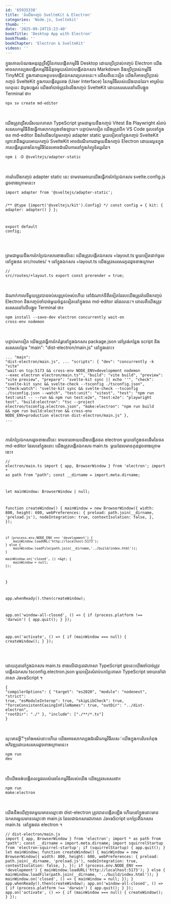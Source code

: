 ```yaml
---
id: '65935338'
title: 'តំលើង​កញ្ចប់ SvelteKit & Electron'
categories: 'Node.js, Sveltekit'
thumb: ''
date: '2025-09-24T15:23:40'
bookTitle: 'Desktop App with Electron'
bookThumb: ''
bookChapter: 'Electron & SvelteKit'
videos: ''
---
```

<p>ក្នុង​គោលបំណង​អនុវត្ត​ទ្រឹស្តី​នៃ​ការបង្កើត​កម្មវិធី Desktop ដោយ​ប្រើប្រាស់​កញ្ចប់ Electron យើង​​​អាច​សាកល្បង​បង្កើត​កម្មវិធី​ដ៏​តូច​មួយ​សំរាប់​បង្កើត​ឯកសារ Markdown និង​ប្រើប្រាស់​កម្មវិធី TinyMCE ក្នុង​ការវាយ​អត្ថបទ​បង្កើត​ឯកសារ​ប្រភេទ​នេះ​។ លើស​ពី​នេះ​ទៀត យើង​ក៏​អាច​ប្រើប្រាស់​កញ្ចប់ SvelteKit ក្នុង​ការបង្កើត​រូបរាង​ (User Interface) ​នៃ​កម្មវិធី​របស់​យើង​បាន​ដែរ​។ អាស្រ័យ​ហេតុ​នេះ ដំបូង​បង្អស់ យើង​ចាំបាច់​​ត្រូវ​តំលើង​កញ្ចប់ SvelteKit ដោយ​សរសេរ​​នៅ​លើ​បង្អួច Terminal ថា​៖</p><pre><code>npx sv create md-editor</code></pre><p>&nbsp;</p><p>យើង​ត្រូវ​ជ្រើស​រើស​យក​ភាសា TypeScript ព្រម​ជាមួយ​នឹង​កញ្ចប់ Vitest និង Playwright សំរាប់សរសេរ​កម្មវិធី​និង​​ធ្វើការសាកល្បង​ទាំងឡាយ​។ បន្ទាប់​មក​ទៀត​ យើង​ត្រូវ​បើក​ VS Code ចូល​ទៅ​ក្នុ​ង​ថត md-editor និង​តំលើង​បន្ថែម​កញ្ចប់ adapter static មួយ​ទៀត​ទៅ​ក្នុង​កញ្ចប់ SvelteKit ព្រោះ​វា​នឹង​ជួយ​អោយកញ្ចប់ SvelteKit ​​អាច​​ដំណើរការ​ជាមួយ​នឹង​កញ្ចប់ Electron ដោយ​រលូន​ក្នុង​ការបង្កើត​រូបរាង​នៃ​កម្មវិធី​ដែល​អាច​ដំណើរការ​នៅ​ក្នុង​កំព្យូទ័រ​យូរ​ដៃ​។</p><pre><code>npm i -D @sveltejs/adapter-static</code></pre><p>&nbsp;</p><p>ការតំលើង​កញ្ចប់ adapter static នេះ ទាមទារ​អោយ​​យើង​ធ្វើការ​កែប្រែ​ឯកសារ svelte.config.js ដូច​ខាង​ក្រោម​នេះ​៖</p><pre><code class="js javascript js-code">import adapter from '@sveltejs/adapter-static';

/** @type {import('@sveltejs/kit').Config} */
const config = {
	kit: {
		adapter: adapter()
	}
};

export default config;​</code></pre><p>&nbsp;</p><p>ព្រម​ជាមួយ​នឹង​ការកែប្រែ​ឯកសារ​ខាងលើ​នេះ យើង​ត្រូវ​បង្កើត​ឯកសារ +layout.ts មួយ​ទៀតដាក់​ចូល​ទៅ​ក្នុង​ថត src/routes/ ។ នៅ​ក្នុង​ឯកសារ +layout.ts យើង​ត្រូវ​សរសេរ​កូដ​ដូច​ខាង​ក្រោម​៖</p><pre><code class="typescript">// src/routes/+layout.ts
export const prerender = true;
</code></pre><p>&nbsp;</p><p>ដំណាក់កាល​ទី​មួយ​​ត្រូវ​បាន​ចប់​សព្វគ្រប់​អស់​ហើយ នៅ​ដំណាក់​​ទី​ពីរ​ទៀត​ដែល​យើង​ត្រូវ​តំលើង​កញ្ចប់ Electron​ និង​កញ្ចប់​ចាំបាច់​មួយ​ចំនួន​ទៀត​នៅ​ក្នុង​ថត md-editor ដដែល​នេះ​។ ពោល​គឺ​យើង​ត្រូវ​សរសេរ​នៅ​លើ​បង្អួច Terminal ថា៖&nbsp;</p><pre><code>npm install --save-dev electron concurrently wait-on cross-env nodemon</code></pre><p>&nbsp;</p><p>បន្ទាប់​មក​ទៀត យើង​ត្រូវ​ធ្វើការកែតំរូវ​នៅ​ក្នុង​ឯកសារ package.json នៅ​ត្រង់​កន្លែង script និង​​សរសេរ​បន្ថែម "main": "dist-electron/main.js" នៅ​ក្នុង​នោះ៖</p><pre><code>...
"main": "dist-electron/main.js",
...
"scripts": {
    "dev": "concurrently -k \"vite\" \"wait-on tcp:5173 &amp;&amp; cross-env NODE_ENV=development nodemon --exec electron electron/main.ts\"",
    "build": "vite build",
    "preview": "vite preview",
    "prepare": "svelte-kit sync || echo ''",
    "check": "svelte-kit sync &amp;&amp; svelte-check --tsconfig ./tsconfig.json",
    "check:watch": "svelte-kit sync &amp;&amp; svelte-check --tsconfig ./tsconfig.json --watch",
    "test:unit": "vitest",
    "test": "npm run test:unit -- --run &amp;&amp; npm run test:e2e",
    "test:e2e": "playwright test",
    "build:electron": "tsc --project electron/tsconfig.electron.json",
    "make:electron": "npm run build &amp;&amp; npm run build:electron &amp;&amp; cross-env NODE_ENV=production electron dist-electron/main.js"
  },
  ...</code></pre><p>&nbsp;</p><p>ការកែប្រែ​ឯកសារ​​ដួច​ខាង​លើ​នេះ ទាមទារ​អោយ​យើង​បង្កើត​ថត electron មួយ​នៅ​ក្នុង​ថត​ដើម​នៃ​ថត md-editor ដែល​នៅ​ក្នុង​នោះ យើង​ត្រូវ​បង្កើត​ឯកសារ main.ts &nbsp;មួយ​ដែល​មាន​កូដ​ដូច​ខាង​ក្រោម​នេះ៖</p><pre><code class="typescript">// electron/main.ts
import { app, BrowserWindow } from 'electron';
import * as path from "path";
const __dirname = import.meta.dirname;

let mainWindow: BrowserWindow | null;

function createWindow() {
    mainWindow = new BrowserWindow({
        width: 800,
        height: 600,
        webPreferences: {
          preload: path.join(__dirname, 'preload.js'), 
          nodeIntegration: true, 
          contextIsolation: false, 
        },
    });

    if (process.env.NODE_ENV === 'development') {
        mainWindow.loadURL('http://localhost:5173'); 
    } else {
        mainWindow.loadFile(path.join(__dirname,'../build/index.html')); 
    }

    mainWindow.on('closed', () =&gt; {
        mainWindow = null;
    });
}

app.whenReady().then(createWindow);

app.on('window-all-closed', () =&gt; {
    if (process.platform !== 'darwin') {
        app.quit();
    }
});

app.on('activate', () =&gt; {
    if (mainWindow === null) {
        createWindow();
    }
});</code></pre><p>&nbsp;</p><p>ដោយ​កូដ​នៅ​ក្នុង​ឯកសារ main.ts ខាង​លើ​ជា​កូដ​ជា​ភាសា TypeScript ដូចនេះ​យើង​ចាំបាច់​ត្រូវ​បង្កើត​ឯកសារ tsconfig.electron.json មួយ​ទៀត​សំរាប់​បកប្រែ​ភាសា TypeScript អោយ​ទៅ​ជា​ភាសា JavaScript ។</p><pre><code class="js javascript js-code">{
    "compilerOptions": {
        "target": "es2020",
        "module": "nodenext",
        "strict": true,
        "esModuleInterop": true,
        "skipLibCheck": true,
        "forceConsistentCasingInFileNames": true,
        "outDir": "../dist-electron", 
        "rootDir": "./"
    },
    "include": ["./**/*.ts"]
}</code></pre><p>&nbsp;</p><p>លុះ​មាន​អ្វី​​ឺៗ​ទាំងអស់​នោះ​ហើយ យើង​អាច​សាកល្បង​ដំណើរ​កម្មវិធី​របស​់​យើង​ក្នុង​កបរិបទ​កំពុង​អភិវឌ្ឍ​ ដោយ​សរសេរ​ដូច​ខាង​ក្រោម​នេះ៖</p><pre><code>npm run dev</code></pre><p>&nbsp;</p><p>បើ​យើង​ចង់​បង្កើត​លទ្ធផល​សំរេច​នៃ​កម្មវិធី​របស់​យើង យើង​ត្រូវ​សរសេរ​ថា៖</p><pre><code>npm run make:electron</code></pre><p>&nbsp;</p><p>យើង​នឹង​ឃើញ​ថត​មួយ​មាន​ឈ្មោះ​ថា dist-electron ត្រូវ​បាន​បង្កើត​ឡើង ហើយ​នៅ​ក្នុង​នោះ​មាន​ឯកសារ​មួយ​មាន​ឈ្មោះ​ថា main.js ដែល​ជា​ឯកសារ​​ជា​ភាសា JavaScript បក​ប្រែ​​ពី​​​ឯកសារ main.ts &nbsp;នៅ​ក្នុង​ថត electron ។</p><pre><code class="js javascript js-code">// dist-electron/main.js
import { app, BrowserWindow } from 'electron';
import * as path from "path";
const __dirname = import.meta.dirname;
import squirrelStartup from 'electron-squirrel-startup';
if (squirrelStartup) {
    app.quit();
}
let mainWindow;
function createWindow() {
    mainWindow = new BrowserWindow({
        width: 800,
        height: 600,
        webPreferences: {
            preload: path.join(__dirname, 'preload.js'),
            nodeIntegration: true,
            contextIsolation: false,
        },
    });
    if (process.env.NODE_ENV === 'development') {
        mainWindow.loadURL('http://localhost:5173');
    }
    else {
        mainWindow.loadFile(path.join(__dirname, '../build/index.html'));
    }
    mainWindow.on('closed', () =&gt; {
        mainWindow = null;
    });
}
app.whenReady().then(createWindow);
app.on('window-all-closed', () =&gt; {
    if (process.platform !== 'darwin') {
        app.quit();
    }
});
app.on('activate', () =&gt; {
    if (mainWindow === null) {
        createWindow();
    }
});
</code></pre>